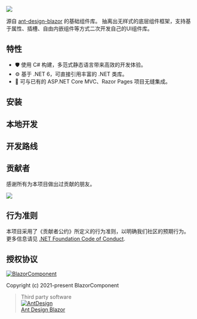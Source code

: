 ![](https://github.com/BlazorComponent/BlazorComponent/raw/develop/docs/logo-v.png)

源自 [ant-design-blazor](https://github.com/ant-design-blazor/ant-design-blazor) 的基础组件库。
抽离出无样式的底层组件框架，支持基于属性、插槽、自由内嵌组件等方式二次开发自己的UI组件库。

## 特性

- 🛡 使用 C# 构建，多范式静态语言带来高效的开发体验。
- ⚙️ 基于 .NET 6，可直接引用丰富的 .NET 类库。
- 🎁 可与已有的 ASP.NET Core MVC、Razor Pages 项目无缝集成。

## 安装


## 本地开发


## 开发路线


## 贡献者

感谢所有为本项目做出过贡献的朋友。

<a href="https://github.com/blazorcomponent/blazorcomponent/graphs/contributors"> 
    <img src="https://contrib.rocks/image?repo=blazorcomponent/blazorcomponent" /> 
</a>

## 行为准则

本项目采用了《贡献者公约》所定义的行为准则，以明确我们社区的预期行为。
更多信息请见 [.NET Foundation Code of Conduct](https://dotnetfoundation.org/code-of-conduct).

## 授权协议

[![BlazorComponent](https://img.shields.io/badge/License-MIT-blue?style=flat-square)](https://github.com/BlazorComponent/BlazorComponent/blob/master/LICENSE)

Copyright (c) 2021-present BlazorComponent

> Third party software  
  [![AntDesign](https://img.shields.io/badge/License-MIT-blue?style=flat-square)](https://github.com/ant-design-blazor/ant-design-blazor/blob/master/LICENSE)  
  [Ant Design Blazor](https://github.com/ant-design-blazor/ant-design-blazor.git)


